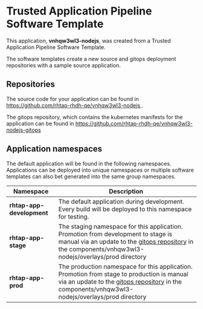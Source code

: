 # Trusted Application Pipeline Software Template

This application, **vnhqw3wl3-nodejs**, was created from a Trusted Application Pipeline Software Template.

The software templates create a new source and gitops deployment repositories with a sample source application. 

## Repositories

The source code for your application can be found in [https://github.com/rhtap-rhdh-qe/vnhqw3wl3-nodejs ](https://github.com/rhtap-rhdh-qe/vnhqw3wl3-nodejs ).
 
The gitops repository, which contains the kubernetes manifests for the application can be found in 
[https://github.com/rhtap-rhdh-qe/vnhqw3wl3-nodejs-gitops ](https://github.com/rhtap-rhdh-qe/vnhqw3wl3-nodejs-gitops ) 

## Application namespaces 

The default application will be found in the following namespaces. Applications can be deployed into unique namespaces or multiple software templates can also bet generated into the same group namespaces.  

|  Namespace   |  Description   |  
| -------- | -------- |   
| **rhtap-app-development** | The default application during development. Every build will be deployed to this namespace for testing. | 
| **rhtap-app-stage** | The staging namespace for this application. Promotion from development to stage is manual via an update to the [gitops repository](https://github.com/rhtap-rhdh-qe/vnhqw3wl3-nodejs-gitops ) in the components/vnhqw3wl3-nodejs/overlays/prod directory |  
| **rhtap-app-prod** | The production namespace for this application. Promotion from stage to production is manual via an update to the [gitops repository](https://github.com/rhtap-rhdh-qe/vnhqw3wl3-nodejs-gitops ) in the components/vnhqw3wl3-nodejs/overlays/prod directory | 